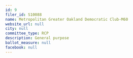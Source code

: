 ```yaml
---
id: 9
filer_id: S10088
name: Metropolitan Greater Oakland Democratic Club-M60
website_url: null
city: null
committee_type: RCP
description: General purpose
ballot_measure: null
facebook: null
---
```

